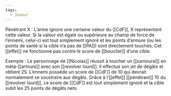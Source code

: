 ```yaml
---
tags:
  - Joueur
---
```

Pénétrant X : 
	L’arme ignore une certaine valeur du [[CdF]], X représentant cette valeur. Si la valeur est égale ou supérieure au champ de force de l’ennemi, celui-ci est tout simplement ignoré et les points d’armure (ou les points de santé si la cible n’a pas de [[PA]]) sont directement touchés. Cet [[effet]] ne fonctionne pas contre le score de [[bouclier]] d’une cible. 

Exemple : 
	Le personnage de [[Nicolas]] réussit à toucher un [[samouraï]] en méta-[[armure]] avec son [[revolver lourd]]. Il effectue son jet de dégâts et obtient 25. L’ennemi possède un score de [[CdF]] de 10 qui devrait normalement se soustraire aux dégâts. Grâce à l’[[effet]] [[pénétrant]] 10 du [[revolver lourd]], ce score de [[CdF]] est tout simplement ignoré et la cible subit les 25 points de dégâts nets.